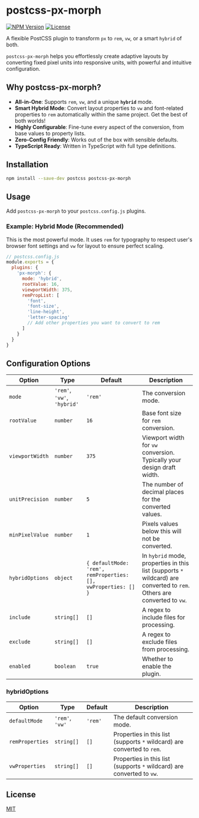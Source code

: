 # postcss-px-morph

[![NPM Version](https://img.shields.io/npm/v/postcss-px-morph.svg)](https://www.npmjs.com/package/postcss-px-morph)
[![License](https://img.shields.io/npm/l/postcss-px-morph.svg)](https://github.com/fragrans-maotou/postcss-px-morph/blob/main/LICENSE)

A flexible PostCSS plugin to transform `px` to `rem`, `vw`, or a smart `hybrid` of both.

`postcss-px-morph` helps you effortlessly create adaptive layouts by converting fixed pixel units into responsive units, with powerful and intuitive configuration.

## Why postcss-px-morph?

* **All-in-One**: Supports `rem`, `vw`, and a unique **`hybrid`** mode.
* **Smart Hybrid Mode**: Convert layout properties to `vw` and font-related properties to `rem` automatically within the same project. Get the best of both worlds!
* **Highly Configurable**: Fine-tune every aspect of the conversion, from base values to property lists.
* **Zero-Config Friendly**: Works out of the box with sensible defaults.
* **TypeScript Ready**: Written in TypeScript with full type definitions.

## Installation

```bash
npm install --save-dev postcss postcss-px-morph
```

## Usage

Add `postcss-px-morph` to your `postcss.config.js` plugins.

### Example: Hybrid Mode (Recommended)

This is the most powerful mode. It uses `rem` for typography to respect user's browser font settings and `vw` for layout to ensure perfect scaling.

```javascript
// postcss.config.js
module.exports = {
  plugins: {
    'px-morph': {
      mode: 'hybrid',
      rootValue: 16,
      viewportWidth: 375,
      remPropList: [
        'font', 
        'font-size', 
        'line-height', 
        'letter-spacing'
        // Add other properties you want to convert to rem
      ]
    }
  }
}
```

## Configuration Options

| Option          | Type                      | Default                                             | Description                                                                                                                                                             |
| --------------- | ------------------------- | --------------------------------------------------- | ----------------------------------------------------------------------------------------------------------------------------------------------------------------------- |
| `mode`          | `'rem'`, `'vw'`, `'hybrid'` | `'rem'`                                             | The conversion mode.                                                                                                                                                    |
| `rootValue`     | `number`                  | `16`                                                | Base font size for `rem` conversion.                                                                                                                                    |
| `viewportWidth` | `number`                  | `375`                                               | Viewport width for `vw` conversion. Typically your design draft width.                                                                                                  |
| `unitPrecision` | `number`                  | `5`                                                 | The number of decimal places for the converted values.                                                                                                                  |
| `minPixelValue` | `number`                  | `1`                                                 | Pixels values below this will not be converted.                                                                                                                         |
| `hybridOptions`   | `object`                | `{ defaultMode: 'rem', remProperties: [], vwProperties: [] }`                        | In `hybrid` mode, properties in this list (supports `*` wildcard) are converted to `rem`. Others are converted to `vw`.                                                    |
| `include`       | `string[]`                  | `[]`                                              | A regex to include files for processing.                                                                                                                                |
| `exclude`       | `string[]`                  | `[]`                                              | A regex to exclude files from processing.                                                                                                                               |
| `enabled`       | `boolean`                  | `true`                                              | Whether to enable the plugin.                                                                                                                                |

### hybridOptions

| Option          | Type                      | Default                                             | Description                                                                                                                                                             |
| --------------- | ------------------------- | --------------------------------------------------- | ----------------------------------------------------------------------------------------------------------------------------------------------------------------------- |
| `defaultMode`   | `'rem'`, `'vw'` | `'rem'`                                             | The default conversion mode.                                                                                                                                                    |
| `remProperties` | `string[]`                  | `[]`                                              | Properties in this list (supports `*` wildcard) are converted to `rem`.                                                                                                                                |
| `vwProperties`  | `string[]`                  | `[]`                                              | Properties in this list (supports `*` wildcard) are converted to `vw`.                                                                                                                               |





## License

[MIT](./LICENSE)